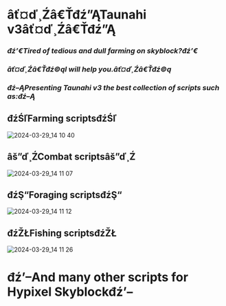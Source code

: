 # âť¤ď¸Źâ€Ťđź”ĄTaunahi v3âť¤ď¸Źâ€Ťđź”Ą
### *đź’€Tired of tedious and dull farming on skyblock?đź’€*
### *âť¤ď¸Źâ€Ťđź©ąI will help you.âť¤ď¸Źâ€Ťđź©ą*
### *đź–ĄPresenting Taunahi v3 the best collection of scripts such as:đź–Ą*
## đźŚľFarming scriptsđźŚľ
![2024-03-29_14 10 40](https://github.com/SpareContributor/Taunahi_v3/assets/165363101/f1ce8f70-a516-4fdd-987f-83b83bd7340c)
## âš”ď¸ŹCombat scriptsâš”ď¸Ź
![2024-03-29_14 11 07](https://github.com/SpareContributor/Taunahi_v3/assets/165363101/0ac44da4-5b77-4d49-8cb5-7abf76245120)
## đźŞ“Foraging scriptsđźŞ“
![2024-03-29_14 11 12](https://github.com/SpareContributor/Taunahi_v3/assets/165363101/867577a8-c296-4b6d-b9b6-562ea4d8ad92)
## đźŽŁFishing scriptsđźŽŁ
![2024-03-29_14 11 26](https://github.com/SpareContributor/Taunahi_v3/assets/165363101/24df5ebe-232d-429b-89bb-f61487f8acc3)
# đź’–And many other scripts for Hypixel Skyblockđź’–
